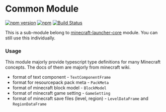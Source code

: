 # Common Module

[![npm version](https://img.shields.io/npm/v/@xmcl/common.svg)](https://www.npmjs.com/package/@xmcl/common)
[![npm](https://img.shields.io/npm/l/@xmcl/minecraft-launcher-core.svg)](https://github.com/voxelum/minecraft-launcher-core-node/blob/master/LICENSE)
[![Build Status](https://github.com/voxelum/minecraft-launcher-core-node/workflows/Release%20Pre-Check/badge.svg)](https://github.com/voxelum/minecraft-launcher-core-node/workflows/Release%20Pre-Check/badge.svg)

This is a sub-module belong to [minecraft-launcher-core](https://www.npmjs.com/package/@xmcl/minecraft-launcher-core) module. You can still use this individually.

### Usage

This module majorly provide typescript type definitions for many Minecraft concepts. The docs of them are majorly from minecraft wiki. 

- format of text component - `TextComponentFrame` 
- format for resourcepack pack meta - `PackMeta`
- format of minecraft block model - `BlockModel`
- format of minecraft game setting - `GameSetting`
- format of minecraft save files (level, region) - `LevelDataFrame` and `RegionDataFrame` 
